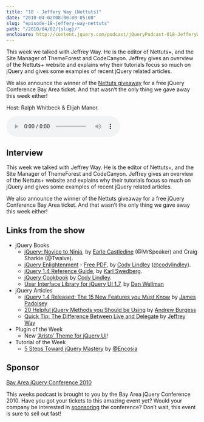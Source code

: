 ```yaml
---
title: "18 - Jeffery Way (Nettuts)"
date: "2010-04-02T08:00:00-05:00"
slug: "episode-18-jeffery-way-nettuts"
path: "/2010/04/02/{slug}/"
enclosure: http://content.jquery.com/podcast/jQueryPodcast-018-JefferyWay.mp3
---
```

This week we talked with Jeffrey Way. He is the editor of Nettuts+, and the Site Manager of ThemeForest and CodeCanyon. Jeffrey gives an overview of the Nettuts+ website and explains why their tutorials focus so much on jQuery and gives some examples of recent jQuery related articles.

We also announce the winner of the [Nettuts giveaway](http://web.archive.org/web/20120315234900/http://net.tutsplus.com/articles/news/free-ticket-to-the-jquery-conference-in-san-francisco/) for a free jQuery Conference Bay Area ticket. And that wasn’t the only thing we gave away this week either!

Host: Ralph Whitbeck &amp; Elijah Manor.

<audio src="http://content.jquery.com/podcast/jQueryPodcast-018-JefferyWay.mp3" controls=""></audio>

## Interview

This week we talked with Jeffrey Way. He is the editor of Nettuts+, and the Site Manager of ThemeForest and CodeCanyon. Jeffrey gives an overview of the Nettuts+ website and explains why their tutorials focus so much on jQuery and gives some examples of recent jQuery related articles.

We also announce the winner of the Nettuts giveaway for a free jQuery Conference Bay Area ticket. And that wasn’t the only thing we gave away this week either!

## Links from the show

* jQuery Books
    * [jQuery: Novice to Ninja](http://web.archive.org/web/20120220193246/http://www.sitepoint.com/books/jquery1/), by [Earle Castledine](https://uk.bookshop.org/contributors/earle-castledine) (@MrSpeaker) and Craig Sharkie (@Twalve).
    * [jQuery Enlightenment](http://web.archive.org/web/20120409173559/http://jqueryenlightenment.com/) - [Free PDF](http://codylindley.com/jquery_enlightenment.pdf), by [Cody Lindley](http://codylindley.com/) ([@codylindley](http://web.archive.org/web/20120209204019/http://twitter.com/codylindley)).
    * [jQuery 1.4 Reference Guide](https://uk.bookshop.org/p/books/jquery-1-4-reference-guide-jonathan-chaffer/1190551), by [Karl Swedberg](https://karlswedberg.com/).
    * [jQuery Cookbook](http://oreilly.com/catalog/9780596159788) by [Cody Lindley](http://codylindley.com/).
    * [User Interface Library for jQuery UI 1.7](https://uk.bookshop.org/p/books/jquery-ui-1-7-dan-wellman/1463823), by [Dan Wellman](http://www.danwellman.co.uk/)
* jQuery Articles
    * [jQuery 1.4 Released: The 15 New Features you Must Know](https://code.tutsplus.com/tutorials/jquery-14-released-the-15-new-features-you-must-know--net-8590) by [James Padolsey](https://j11y.io/)
    * [20 Helpful jQuery Methods you Should be Using](https://code.tutsplus.com/tutorials/20-helpful-jquery-methods-you-should-be-using--net-10521) by [Andrew Burgess](https://shaky.sh/)
    * [Quick Tip: The Difference Between Live and Delegate](https://code.tutsplus.com/tutorials/quick-tip-the-difference-between-live-and-delegate--net-9841) by [Jeffrey Way](https://twitter.com/jeffrey_way)
* Plugin of the Week
    * New [‘Aristo’ Theme for jQuery UI](http://web.archive.org/web/20100401095944/http://www.warfuric.com/taitems/aristo-demo.html)!
* Tutorial of the Week
    * [5 Steps Toward jQuery Mastery](http://web.archive.org/web/20110915051405/http://encosia.com/5-steps-toward-jquery-mastery/) by [@Encosia](https://twitter.com/Encosia)

## Sponsor

[Bay Area jQuery Conference 2010](http://web.archive.org/web/20110820101313/http://events.jquery.org/2010/sf-bay-area/)

This weeks podcast is brought to you by the Bay Area jQuery Conference 2010. Have you got your tickets to this amazing event yet? Would your company be interested in [sponsoring](http://web.archive.org/web/20110824194958/http://events.jquery.org/2010/sf-bay-area/sponsors/) the conference? Don’t wait, this event is sure to sell out fast!
